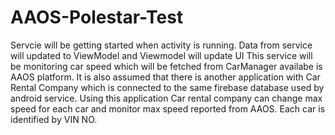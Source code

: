 # AAOS-Polestar-Test

Servcie will be getting started when activity is running. Data from service will updated to ViewModel and Viewmodel will update UI This service will be monitoring car speed which will be fetched from CarManager availabe is AAOS platform. It is also assumed that there is another application with Car Rental Company which is connected to the same firebase database used by android service. Using this application Car rental company can change max speed for each car and monitor max speed reported from AAOS. Each car is identified by VIN NO.
